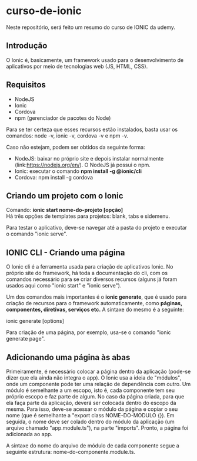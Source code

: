 # curso-de-ionic
Neste repositório, será feito um resumo do curso de IONIC da udemy.

## Introdução
O Ionic é, basicamente, um framework usado para o desenvolvimento de aplicativos por meio de tecnologias web (JS, HTML, CSS). 

## Requisitos
- NodeJS
- Ionic 
- Cordova
- npm (gerenciador de pacotes do Node) <br>

Para se ter certeza que esses recursos estão instalados, basta usar os comandos: node -v, ionic -v, cordova -v e npm -v. <br>

Caso não estejam, podem ser obtidos da seguinte forma:
- NodeJS: baixar no próprio site e depois instalar normalmente (link:https://nodejs.org/en/). O NodeJS já possui o npm.
- Ionic: executar o comando **npm install -g @ionic/cli**
- Cordova: npm install -g cordova

## Criando um projeto com o Ionic
Comando: **ionic start nome-do-projeto [opção]** <br>
Há três opções de templates para projetos: blank, tabs e sidemenu.

Para testar o aplicativo, deve-se navegar até a pasta do projeto e executar o comando "ionic serve".

## IONIC CLI - Criando uma página
O Ionic cli é a ferramenta usada para criação de aplicativos Ionic. No próprio site do framework, há toda a documentação do cli, com os comandos necessário para se criar diversos recursos (alguns já foram usados aqui como "ionic start" e "ionic serve").

Um dos comandos mais importantes é o **ionic generate**, que é usado para criação de recursos para o framework automaticamente, como **páginas, componentes, diretivas, serviços etc.** A sintaxe do mesmo é a seguinte:

ionic generate <type> <name> [options]
  
Para criação de uma página, por exemplo, usa-se o comando "ionic generate page".

## Adicionando uma página às abas
Primeiramente, é necessário colocar a página dentro da aplicação (pode-se dizer que ela ainda não integra o app). O Ionic usa a ideia de "módulos", onde um componente pode ter uma relação de dependência com outro. Um módulo é semelhante a um escopo, isto é, cada componente tem seu próprio escopo e faz parte de algum. No caso da página criada, para que ela faça parte da aplicação, deverá ser colocada dentro do escopo da mesma. Para isso, deve-se acessar o módulo da página e copiar o seu nome (que é semelhante a "export class NOME-DO-MODULO {}). Em seguida, o nome deve ser colado dentro do módulo da aplicação (um arquivo chamado "app.module.ts"), na parte "imports". Pronto, a página foi adicionada ao app. 

A sintaxe do nome do arquivo de módulo de cada componente segue a seguinte estrutura: nome-do-componente.module.ts.
